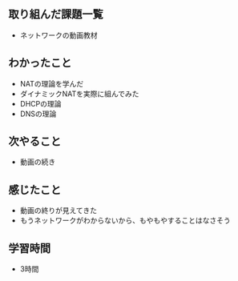 ## 取り組んだ課題一覧
- ネットワークの動画教材

## わかったこと
- NATの理論を学んだ
- ダイナミックNATを実際に組んでみた
- DHCPの理論
- DNSの理論

## 次やること
- 動画の続き

## 感じたこと
- 動画の終りが見えてきた
- もうネットワークがわからないから、もやもやすることはなさそう    

## 学習時間
- 3時間